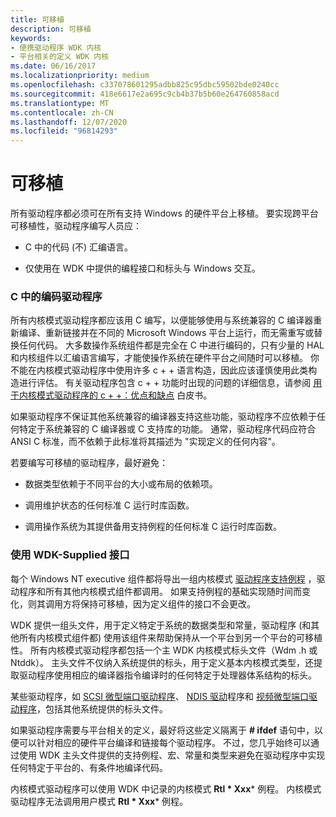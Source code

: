 ```yaml
---
title: 可移植
description: 可移植
keywords:
- 便携驱动程序 WDK 内核
- 平台相关的定义 WDK 内核
ms.date: 06/16/2017
ms.localizationpriority: medium
ms.openlocfilehash: c337078601295adbb825c95dbc59502bde0240cc
ms.sourcegitcommit: 418e6617e2a695c9cb4b37b5b60e264760858acd
ms.translationtype: MT
ms.contentlocale: zh-CN
ms.lasthandoff: 12/07/2020
ms.locfileid: "96814293"
---
```

# <a name="portable"></a>可移植





所有驱动程序都必须可在所有支持 Windows 的硬件平台上移植。 要实现跨平台可移植性，驱动程序编写人员应：

-   C 中的代码 (不) 汇编语言。

-   仅使用在 WDK 中提供的编程接口和标头与 Windows 交互。

### <a name="coding-drivers-in-c"></a>C 中的编码驱动程序

所有内核模式驱动程序都应该用 C 编写，以便能够使用与系统兼容的 C 编译器重新编译、重新链接并在不同的 Microsoft Windows 平台上运行，而无需重写或替换任何代码。 大多数操作系统组件都是完全在 C 中进行编码的，只有少量的 HAL 和内核组件以汇编语言编写，才能使操作系统在硬件平台之间随时可以移植。 你不能在内核模式驱动程序中使用许多 c + + 语言构造，因此应该谨慎使用此类构造进行评估。 有关驱动程序包含 c + + 功能时出现的问题的详细信息，请参阅 [用于内核模式驱动程序的 c + +：优点和缺点](https://go.microsoft.com/fwlink/p/?linkid=56294) 白皮书。

如果驱动程序不保证其他系统兼容的编译器支持这些功能，驱动程序不应依赖于任何特定于系统兼容的 C 编译器或 C 支持库的功能。 通常，驱动程序代码应符合 ANSI C 标准，而不依赖于此标准将其描述为 "实现定义的任何内容"。

若要编写可移植的驱动程序，最好避免：

-   数据类型依赖于不同平台的大小或布局的依赖项。

-   调用维护状态的任何标准 C 运行时库函数。

-   调用操作系统为其提供备用支持例程的任何标准 C 运行时库函数。

### <a name="using-wdk-supplied-interfaces"></a>使用 WDK-Supplied 接口

每个 Windows NT executive 组件都将导出一组内核模式 [驱动程序支持例程](/windows-hardware/drivers/ddi/index) ，驱动程序和所有其他内核模式组件都调用。 如果支持例程的基础实现随时间而变化，则其调用方将保持可移植，因为定义组件的接口不会更改。

WDK 提供一组头文件，用于定义特定于系统的数据类型和常量，驱动程序 (和其他所有内核模式组件都) 使用该组件来帮助保持从一个平台到另一个平台的可移植性。 所有内核模式驱动程序都包括一个主 WDK 内核模式标头文件（Wdm .h 或 Ntddk）。 主头文件不仅纳入系统提供的标头，用于定义基本内核模式类型，还提取驱动程序使用相应的编译器指令编译时的任何特定于处理器体系结构的标头。

某些驱动程序，如 [SCSI 微型端口驱动程序](../storage/scsi-miniport-drivers.md)、 [NDIS 驱动](/previous-versions/windows/hardware/network/ff556938(v=vs.85))程序和 [视频微型端口驱动程序](../display/video-miniport-drivers-in-the-windows-2000-display-driver-model.md)，包括其他系统提供的标头文件。

如果驱动程序需要与平台相关的定义，最好将这些定义隔离于 **\# ifdef** 语句中，以便可以针对相应的硬件平台编译和链接每个驱动程序。 不过，您几乎始终可以通过使用 WDK 主头文件提供的支持例程、宏、常量和类型来避免在驱动程序中实现任何特定于平台的、有条件地编译代码。

内核模式驱动程序可以使用 WDK 中记录的内核模式 **Rtl * Xxx*** 例程。 内核模式驱动程序无法调用用户模式 **Rtl * Xxx*** 例程。

 

